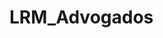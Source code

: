 # LRM_Advogados
 
<a href="https://marcelodmoreira.github.io/LRM_Advogados/lrm.html" target="_blank"></a>